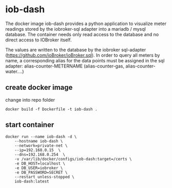 # iob-dash

The docker image iob-dash provides a python application to visualize meter readings stored by the iobroker-sql adapter into a mariadb / mysql database.
The container needs only read access to the database and no direct access to IOBroker itself.

The values are written to the database by the iobroker sql-adapter (https://github.com/ioBroker/ioBroker.sql).
In order to query all meters by name, a corresponding alias for the data points must be assigned in the sql adapter:
alias-counter-METERNAME
(alias-counter-gas, alias-counter-water....)

## create docker image
change into repo folder 
```
docker build -f Dockerfile -t iob-dash .
```

## start container
```
docker run --name iob-dash -d \
    --hostname iob-dash \
    --network=private-net \
    --ip=192.168.0.15  \
    --dns=192.168.0.254  \
    -v /var/lib/docker/configs/iob-dash:target=/certs \
    -e DB_HOST=localhost \
    -e DB_USER=iobroker \
    -e DB_PASSWORD=SECRET \
    --restart unless-stopped \
    iob-dash:latest
```
